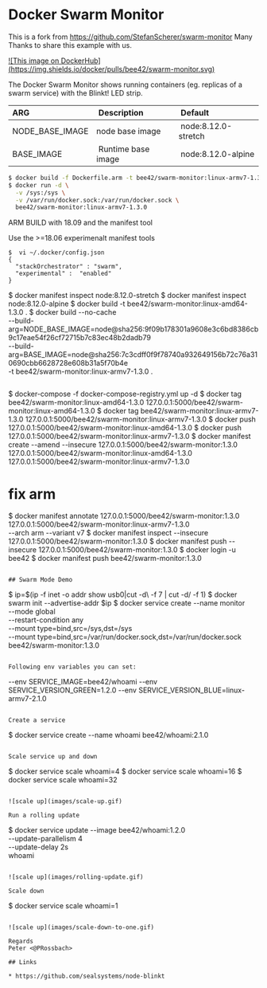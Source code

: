 # Docker Swarm Monitor

This is a fork from https://github.com/StefanScherer/swarm-monitor
Many Thanks to share this example with us.

[![This image on DockerHub]
(https://img.shields.io/docker/pulls/bee42/swarm-monitor.svg)](https://hub.docker.com/r/bee42/swarm-monitor/)

The Docker Swarm Monitor shows running containers (eg. replicas of a swarm service) with the Blinkt! LED strip.


| ARG             | Description         | Default               |
| :-------------- | :------------------ | :-------------------- |
| NODE_BASE_IMAGE | node base image     | node:8.12.0-stretch   |
| BASE_IMAGE      | Runtime base image  | node:8.12.0-alpine    |

```bash
$ docker build -f Dockerfile.arm -t bee42/swarm-monitor:linux-armv7-1.3.0 .
$ docker run -d \
  -v /sys:/sys \
  -v /var/run/docker.sock:/var/run/docker.sock \
  bee42/swarm-monitor:linux-armv7-1.3.0
```

ARM BUILD with 18.09 and the manifest tool

Use the >=18.06 experimenalt manifest tools

```
$  vi ~/.docker/config.json
{
  "stackOrchestrator" : "swarm",
  "experimental" :  "enabled"
}

```
$ docker manifest inspect node:8.12.0-stretch
$ docker manifest inspect node:8.12.0-alpine
$ docker build -t bee42/swarm-monitor:linux-amd64-1.3.0 .
$ docker build --no-cache \
 --build-arg=NODE_BASE_IMAGE=node@sha256:9f09b178301a9608e3c6bd8386cb9c17eae54f26cf72715b7c83ec48b2dadb79 \
 --build-arg=BASE_IMAGE=node@sha256:7c3cdff0f9f78740a932649156b72c76a310690cbb6628728e608b31a5f70b4e \
-t bee42/swarm-monitor:linux-armv7-1.3.0 .
```

```
$ docker-compose -f docker-compose-registry.yml up -d
$ docker tag bee42/swarm-monitor:linux-amd64-1.3.0 127.0.0.1:5000/bee42/swarm-monitor:linux-amd64-1.3.0
$ docker tag bee42/swarm-monitor:linux-armv7-1.3.0 127.0.0.1:5000/bee42/swarm-monitor:linux-armv7-1.3.0
$ docker push 127.0.0.1:5000/bee42/swarm-monitor:linux-amd64-1.3.0
$ docker push 127.0.0.1:5000/bee42/swarm-monitor:linux-armv7-1.3.0
$ docker manifest create --amend --insecure 127.0.0.1:5000/bee42/swarm-monitor:1.3.0 \
  127.0.0.1:5000/bee42/swarm-monitor:linux-amd64-1.3.0 \
  127.0.0.1:5000/bee42/swarm-monitor:linux-armv7-1.3.0
# fix arm
$ docker manifest annotate 127.0.0.1:5000/bee42/swarm-monitor:1.3.0 \
  127.0.0.1:5000/bee42/swarm-monitor:linux-armv7-1.3.0 \
  --arch arm --variant v7
$ docker manifest inspect --insecure 127.0.0.1:5000/bee42/swarm-monitor:1.3.0
$ docker manifest push --insecure 127.0.0.1:5000/bee42/swarm-monitor:1.3.0
$ docker login -u bee42
$ docker manifest push bee42/swarm-monitor:1.3.0
```

## Swarm Mode Demo

```
$ ip=$(ip -f inet -o addr show usb0|cut -d\  -f 7 | cut -d/ -f 1)
$ docker swarm init --advertise-addr $ip
$ docker service create --name monitor \
  --mode global \
  --restart-condition any \
  --mount type=bind,src=/sys,dst=/sys \
  --mount type=bind,src=/var/run/docker.sock,dst=/var/run/docker.sock \
  bee42/swarm-monitor:1.3.0
```

Following env variables you can set:

```
--env SERVICE_IMAGE=bee42/whoami
--env SERVICE_VERSION_GREEN=1.2.0
--env SERVICE_VERSION_BLUE=linux-armv7-2.1.0
```

Create a service

```
$ docker service create --name whoami bee42/whoami:2.1.0
```

Scale service up and down

```
$ docker service scale whoami=4
$ docker service scale whoami=16
$ docker service scale whoami=32
```

![scale up](images/scale-up.gif)

Run a rolling update

```
$ docker service update --image bee42/whoami:1.2.0 \
  --update-parallelism 4 \
  --update-delay 2s \
  whoami
```

![scale up](images/rolling-update.gif)

Scale down

```
$ docker service scale whoami=1
```

![scale up](images/scale-down-to-one.gif)

Regards
Peter <@PRossbach>

## Links

* https://github.com/sealsystems/node-blinkt
